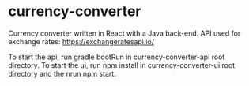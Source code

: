 # currency-converter
Currency converter written in React with a Java back-end. API used for exchange rates: https://exchangeratesapi.io/

To start the api, run gradle bootRun in currency-converter-api root directory.
To start the ui, run npm install in currency-converter-ui root directory and the nrun npm start.
